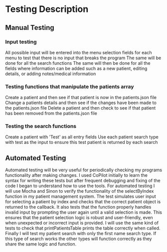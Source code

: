 # Testing Description

## Manual Testing

### Input testing

All possible input will be entered into the menu selection fields for each menu to test that there is no input that breaks the program
The same will be done for all the search functions
The same will then be done for all the fields where information can be added such as a new patient, editing details, or adding notes/medical information

### Testing functions that manipulate the patients array

Create a patient and then see if that patient is now in the patients.json file
Change a patients details and then see if the changes have been made to the patients.json file
Delete a patient and then check to see if that patient has been removed from the patients.json file

### Testing the search functions

Create a patient with 'Test' as all entry fields
Use each patient search type with test as the input to ensure this test patient is returned by each search

## Automated Testing

Automated testing will be very useful for periodically checking my programs functionality after making changes. I used CoPilot initially to learn the syntax for writing these tests but after frequent debugging and fixing of the code I began to understand how to use the tools.
For automated testing I will use Mocha and Sinon to verify the functionality of the selectByIndex function in my patient management system. The test simulates user input for selecting a patient by index and checks that the correct patient object is returned to the callback. It also tests that the function properly handles invalid input by prompting the user again until a valid selection is made. This ensures that the patient selection logic is robust and user-friendly, even when unexpected or incorrect input is provided. I will use the same kind of tests to check that printPatientsTable prints the table correctly when called. Finally I will test my patient search with only the first name search type. If this type of search works the other types will function correctly as they share the same logic and function.